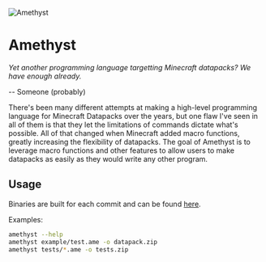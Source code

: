 ![Amethyst](https://minecraft.wiki/images/Amethyst_Shard_JE2_BE1.png?56555)

# Amethyst

*Yet another programming language targetting Minecraft datapacks? We have enough already.*

-- Someone (probably)

There's been many different attempts at making a high-level programming language for Minecraft Datapacks over the years, but one flaw I've seen in all of them is that they let the limitations of commands dictate what's possible. All of that changed when Minecraft added macro functions, greatly increasing the flexibility of datapacks. The goal of Amethyst is to leverage macro functions and other features to allow users to make datapacks as easily as they would write any other program.

## Usage

Binaries are built for each commit and can be found [here](https://github.com/kinderhead/Datapack.Net/actions/workflows/amethyst.yml).

Examples:
```sh
amethyst --help
amethyst example/test.ame -o datapack.zip
amethyst tests/*.ame -o tests.zip
```

